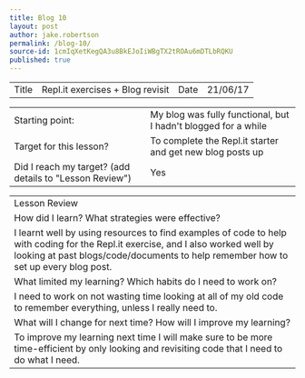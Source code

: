 ```yaml
---
title: Blog 10
layout: post
author: jake.robertson
permalink: /blog-10/
source-id: 1cmIqXetKegQA3u8BkEJoIiWBgTX2tROAu6mDTLbRQKU
published: true
---
```

<table>
  <tr>
    <td>Title</td>
    <td>Repl.it exercises + Blog revisit</td>
    <td>Date</td>
    <td>21/06/17</td>
  </tr>
</table>


<table>
  <tr>
    <td>Starting point:</td>
    <td>My blog was fully functional, but I hadn't blogged for a while</td>
  </tr>
  <tr>
    <td>Target for this lesson?</td>
    <td>To complete the Repl.it starter and get new blog posts up </td>
  </tr>
  <tr>
    <td>Did I reach my target? 
(add details to "Lesson Review")</td>
    <td>Yes</td>
  </tr>
</table>


<table>
  <tr>
    <td>Lesson Review</td>
  </tr>
  <tr>
    <td>How did I learn? What strategies were effective? </td>
  </tr>
  <tr>
    <td>I learnt well by using resources to find examples of code to help with coding for the Repl.it exercise, and I also worked well by looking at past blogs/code/documents to help remember how to set up every blog post.</td>
  </tr>
  <tr>
    <td>What limited my learning? Which habits do I need to work on? </td>
  </tr>
  <tr>
    <td>I need to work on not wasting time looking at all of my old code to remember everything, unless I really need to.</td>
  </tr>
  <tr>
    <td>What will I change for next time? How will I improve my learning?</td>
  </tr>
  <tr>
    <td>To improve my learning next time I will make sure to be more time-efficient by only looking and revisiting code that I need to do what I need.</td>
  </tr>
</table>


